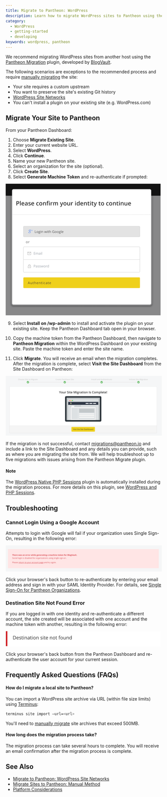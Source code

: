 ```yaml
---
title: Migrate to Pantheon: WordPress
description: Learn how to migrate WordPress sites to Pantheon using the Pantheon Migration plugin from BlogVault.
category:
  - WordPress
  - getting-started
  - developing
keywords: wordpress, pantheon
---
```

We recommend migrating WordPress sites from another host using the [Pantheon Migration](https://wordpress.org/plugins/bv-pantheon-migration/) plugin, developed by [BlogVault](https://blogvault.net/).

The following scenarios are exceptions to the recommended process and require [manually migrating](/docs/migrate-manual) the site:

- Your site requires a custom upstream
- You want to preserve the site's existing Git history
- [WordPress Site Networks](/docs/migrate-wordpress-site-networks)
- You can't install a plugin on your existing site (e.g. WordPress.com)

## Migrate Your Site to Pantheon

From your Pantheon Dashboard:

1. Choose **Migrate Existing Site**.
2. Enter your current website URL.
3. Select **WordPress**.
4. Click **Continue**.
5. Name your new Pantheon site.
6. Select an organization for the site (optional).
7. Click **Create Site**.
8. Select **Generate Machine Token** and re-authenticate if prompted:

 ![Authentication BlogVault migration](/source/docs/assets/images/migration-authentication-prompt.png)

9. Select **Install on /wp-admin** to install and activate the plugin on your existing site. Keep the Pantheon Dashboard tab open in your browser.

10. Copy the machine token from the Pantheon Dashboard, then navigate to **Pantheon Migration** within the WordPress Dashboard on your existing site. Paste the machine token and enter the site name.

11. Click **Migrate**. You will receive an email when the migration completes. After the migration is complete, select **Visit the Site Dashboard** from the Site Dashboard on Pantheon:

 ![Successful Migration BlogVault](/source/docs/assets/images/successful-site-migration-complete-blogvault.png)

If the migration is not successful, contact <migrations@pantheon.io> and include a link to the Site Dashboard and any details you can provide, such as where you are migrating the site from. We will help troubleshoot up to five migrations with issues arising from the Pantheon Migrate plugin.

<div class="alert alert-info" role="alert">
<h4>Note</h4>  
The <a href="https://wordpress.org/plugins/wp-native-php-sessions/">WordPress Native PHP Sessions</a> plugin is automatically installed during the migration process. For more details on this plugin, see <a href="/docs/wordpress-sessions/">WordPress and PHP Sessions</a>.
</div>

## Troubleshooting
### Cannot Login Using a Google Account
Attempts to login with Google will fail if your organization uses Single Sign-On, resulting in the following error:

![Migration Authentication Error](/source/docs/assets/images/migration-authentication-error.png)

Click your browser's back button to re-authenticate by entering your email address and sign in with your SAML Identity Provider. For details, see [Single Sign-On for Pantheon Organizations](/docs/sso-organizations/).

### Destination Site Not Found Error
If you are logged in with one identity and re-authenticate a different account, the site created will be associated with one account and the machine token with another, resulting in the following error:

![Destination site not found](/source/docs/assets/images/bv-destination-not-found-error.png)

Click your browser's back button from the Pantheon Dashboard and re-authenticate the user account for your current session.

## Frequently Asked Questions (FAQs)

#### How do I migrate a local site to Pantheon?
You can import a WordPress site archive via URL (within file size limits) using [Terminus](/docs/terminus):

```bash
terminus site import —url=<url>
```

You'll need to [manually migrate](/docs/migrate-manual) site archives that exceed 500MB.

#### How long does the migration process take?

The migration process can take several hours to complete. You will receive an email confirmation after the migration process is complete.

## See Also

- [Migrate to Pantheon: WordPress Site Networks](/docs/migrate-wordpress-site-networks)
- [Migrate Sites to Pantheon: Manual Method](/docs/migrate-manual)
- [Platform Considerations](/docs/platform-considerations)
